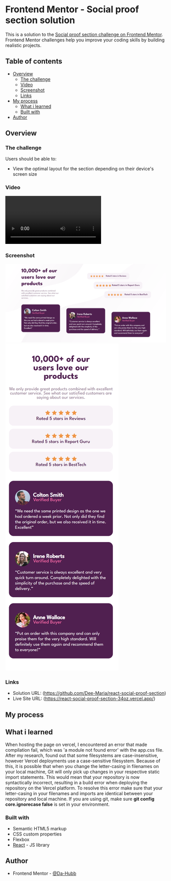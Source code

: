 # Frontend Mentor - Social proof section solution

This is a solution to the [Social proof section challenge on Frontend Mentor](https://www.frontendmentor.io/challenges/social-proof-section-6e0qTv_bA). Frontend Mentor challenges help you improve your coding skills by building realistic projects. 

## Table of contents

- [Overview](#overview)
  - [The challenge](#the-challenge)
  - [Video](#video)
  - [Screenshot](#screenshot)
  - [Links](#links)
- [My process](#my-process)
  - [What i learned](#what-i-learned)
  - [Built with](#built-with)
- [Author](#author)

## Overview

### The challenge

Users should be able to:

- View the optimal layout for the section depending on their device's screen size

### Video
![Video solution](./src/assets/clip/video-solution.mp4)

### Screenshot

![Desktop View](./src/assets/screenshot/desktop.png)
![Mobile View](./src/assets/screenshot/mobile.png)

### Links

- Solution URL: (https://github.com/Dee-Maria/react-social-proof-section)
- Live Site URL: (https://react-social-proof-section-34oz.vercel.app/)

## My process

## What i learned

When hosting the page on vercel, I encountered an error that made compilation fail,
which was 'a module not found error' with the app.css file. After my research, found
out that some filesystems are case-insensitive, however Vercel deployments use a case-sensitive filesystem. Because of this, it is possible that when you change the letter-casing in filenames on your local machine, Git will only pick up changes in your respective static import statements. This would mean that your repository is now syntactically incorrect, resulting in a build error when deploying the repository on the Vercel platform. To resolve this error make sure that your letter-casing in your filenames and imports are identical between your repository and local machine. If you are using git, make sure **git config core.ignorecase false** is set in your environment.

### Built with

- Semantic HTML5 markup
- CSS custom properties
- Flexbox
- [React](https://reactjs.org/) - JS library

## Author

- Frontend Mentor - [@Da-Hubb](https://www.frontendmentor.io/profile/Da-Hubb)